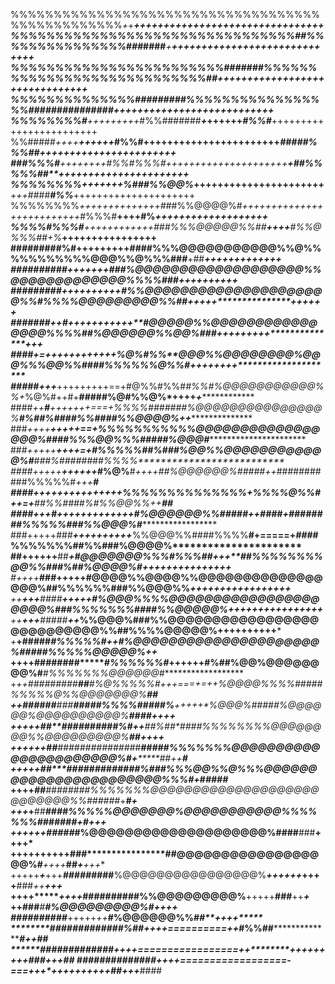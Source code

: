 
%%%%%%%%%%%%%%%%%%%%%%%%%%%%%%%%%%%%%%%%%%%%%%%%%*+*+***+++************+++++++++++++++++++++++++++++
%%%%%%%%%%%%%%%%%%%%%%%%%%%%%%%%##%%%%%%%%%%%%%%%###***####*******+****+++++++++++++++++++++++++++++
%%%%%%%%%%%%%%%%%%%%%%%%#######%%%%%%%%%%%%%%%%%%%%%%%%%%%%##********+++++++++++++++++++++++++++++++
%%%%%%%%%%%%%%######**###%%%%%%%%%%%%%%%%%#############***********##*****+++++++++++++++++++++++++++
%%%%%%%%#****+++++++++*#%%#######*********+*++++++***************#%%#*******++++++++++++++++++++++++
%%#####*++++****++++++*#%%#**+++++++++++++++++++++++*****#**##**##%%%##******+++++++++++++++++++++++
*###%%%#***++***++++++#%%#%%%#*+++++++++++++++++++++*************+*##%%%%%##**++++++++++++++++++++++
%%%%%%%%*++++******+++*%###%%@@%*+++++++++++++++++++++****+***+++*####***#%%***+++++++++++++++++++++
%%%%%%%%*++++++++++++++##*#%%@@@@%#*++++++++++++++++++++++++++*#%%%#**++++#%*****+++++++++++++++++++
%%%%#%%%#**++++++++++++*#*##%%%@@@@@%%##*********++++*******#%%@%%%##***+*%*********++++++++++++++++
#########%#**++++**+++++####%%%@@@@@@@@@@@%%@%%%%%%%%%%%@@@%%@%%%###****+##************+++++++++++++
##########***++****+++++*###%@@@@@@@@@@@@@@@@@@@%%@@@@@@@@@@@@@%%%%###*+*******************+++++++++
########***#*+*+++++++++*#%%@@@@@@@@@@@@@@@@@@@@@%%#%%%%@@@@@@@@@%%##*+**++++*****************++++++
#######++*#*+++++++++++**#@@@@@%%@@@@@@@@@@@@@@@@%%%%##%@@@@@@%%@@%###*+++++++++*****************+++
*####*+=+***+++++++++++*%@%#%%**@@@%%@@@@@@@@%@@@%%%@@%%####%%%%%%@%%#*+*+++++++********************
#####+++***+++++++++==+#@%%#%%#*#%%#%@@@@@@@@@@@%%+*%@%#++#+**#####%@#%%@%*++++*****+***************
####*++**#**+++++++===+%%%%#######%@@@@@@@@@@@@@@@%**#%##%####%%####%%@@@@%*****++******************
###*++++******+++++==+*%%%%%%%%%%%@@@@@@@@@@@@@@@@@%####%%%@@%%%#*####%@@@#*************************
###*+++++******++++=+**#%%%%%##%###%@@%%@@@@@@@@@@@@%#****###%########%%%%**************************
####+++++******++++++***#%@%**#***++++*##%@@@@@@%#####*++*###########%%%%%#*+++******************#**
####+++******++++++++++++*%%%%%%%%%%%%%%*+*%%%%@%%#*++=+****##%%####%#%%@@%%**++******************##
####+++***#*++**+++++++++++#%@@@@@@%%#####*++*###*#*+*####*####%%%%%###%%@@@%#**********************
###+++++*###**++++++++++***%%@@@%%####%%%%**#+=====+*##*##%%%%%%%##%%###%@@@@%**********************
##++++++**##*************+#@@@@@@@%%%#%%%##***+++**##%%%%%%%%@@%%###%##*%@@@@%#***+++++++++++++++***
#*+*+++***###********+++++#@@@@%%@@@@%%@@@@@@@@@@@@@@@@@%#**#%%%%%%##**#%%@@@%%*+++++++++++++++++***
*++**+++**####*******+++++#%@@@%%%%@@@@@@@@@@@@@@@@@@@@@%###%%%%%%%###*#%%@@@@@%*++++++++++++++++***
*++**+++**#####*******++***%%@@@%###%%@@@@@@@@@@@@@@@@@@@@@@@@@@@%%#**#%%%%@@@@@%******++++++++++***
*+***+****#####************#%%%%%#**++***#%@@@@@@@@@@@@@@@@@@@@@%#####%%%%%@@@@@%**************++***
++**++****########**********#%%%%%%#*++++++#%#**#%@@%@@@@@@@@%#***#%%%%%%%@@@@@@#*******************
+***++*#*#####**###******##**#%@%%%%%#++*+===+=++*%@@@@%%%%#####%%%%%@%%@@@@@@@%***************##***
+****+**######****###*****#####%%%%#####%***+++++*%@@@%#####%@@@@@@%@@@@@@@@@@%***********####**++++
+++**++***##*******####****######%#*++**##%##*####%%%%%%%%@@@@@@@@%%@@@@@@@@@%***********##**++++***
+++**+++****##******#######**########****##*###%%%%%%%@@@@@@@@@@@@@@@@@@@@@@%#*+*******##**++******#
+++**++*******##*****#######**######%###%%%@@%%@%%%@@@@@@@@@@@@@@@@@@@@@@@%%%#*+*******#*******####*
+++**+*********##*******##*#***####*#%%%%%%%@@@@@@@@@@@@@@@@@@@@@@@@@@@%%######*+**************#***+
+++***+********##***************###*#%%%%%@@@@@@@%@@@@@@@@@@@%%%%%%%####****###*+*************#**+++
++++***++******###****************##*#%@@@@@@@@@@@@@@@@@@@@%####************###**+**************+++*
+++++**++**+++**###****************#**#@@@@@@@@@@@@@@@@@@%#*****++++***********##*+************+++**
+++++***+***+++***####******##*****###**%@@@@@@@@@@@@@@@@%***++++++*****++++**###*++**********+++***
++++********++++***##****************##**######%%@@@@@@@@@%************+++++**###**++*********+*****
++******************###***************#********#%@@@@@@@@@%#***********************+++*+************
*********###*****#######*********+++++*++*******#%@@@@@@%%**********************##**+++*******+*****
********#####*########%##***++++==========++*******#%%##*************************#***++***********##
*******#####*########**++++=================++*****************++++*+++++********###**+++*********##
****##############**++++==================-===+++**************++++++++++*********##**+++*******####
